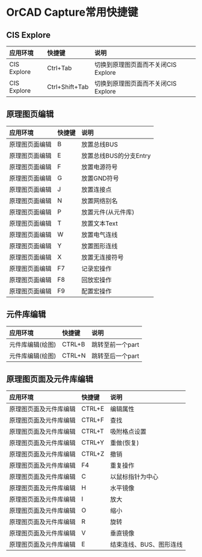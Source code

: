 #   OrCAD Capture常用快捷键

##  CIS Explore

|应用环境              |快捷键 |说明                    |
|:--------------------| :-----| :---------------------| 
CIS Explore        	|Ctrl+Tab	    |切换到原理图页面而不关闭CIS Explore
CIS Explore        	|Ctrl+Shift+Tab	|切换到原理图页面而不关闭CIS Explore

##  原理图页编辑

|应用环境              |快捷键 |说明                    |
|:--------------------| :-----| :---------------------| 
原理图页面编辑|	B	  |  放置总线BUS
原理图页面编辑|	E	  |  放置总线BUS的分支Entry
原理图页面编辑|	F	  |  放置电源符号
原理图页面编辑|	G	  |  放置GND符号
原理图页面编辑|	J	  |  放置连接点
原理图页面编辑|	N	  |  放置网络别名
原理图页面编辑|	P	  |  放置元件(从元件库)
原理图页面编辑|	T	  |  放置文本Text
原理图页面编辑|	W	  |  放置电气连线
原理图页面编辑|	Y	  |  放置图形连线
原理图页面编辑|	X	  |  放置无连接符号
原理图页面编辑|	F7    |	 记录宏操作
原理图页面编辑|	F8    |	 回放宏操作
原理图页面编辑|	F9    |	 配置宏操作

##  元件库编辑

|应用环境              |快捷键 |说明                    |
|:--------------------| :-----| :---------------------| 
元件库编辑(绘图) |CTRL+B	|跳转至前一个part
元件库编辑(绘图) |CTRL+N    |跳转至后一个part

##  原理图页面及元件库编辑

|应用环境              |快捷键 |说明                    |
|:--------------------| :-----| :---------------------| 
原理图页面及元件库编辑	|CTRL+E |编辑属性
原理图页面及元件库编辑	|CTRL+F |查找
原理图页面及元件库编辑	|CTRL+T |吸附格点设置
原理图页面及元件库编辑	|CTRL+Y |重做(恢复)
原理图页面及元件库编辑	|CTRL+Z |撤销
原理图页面及元件库编辑	|F4     |重复操作
原理图页面及元件库编辑	|C	    |以鼠标指针为中心
原理图页面及元件库编辑	|H	    |水平镜像
原理图页面及元件库编辑	|I	    |放大
原理图页面及元件库编辑	|O	    |缩小
原理图页面及元件库编辑	|R	    |旋转
原理图页面及元件库编辑	|V	    |垂直镜像
原理图页面及元件库编辑  |E      |结束连线、BUS、图形连线
